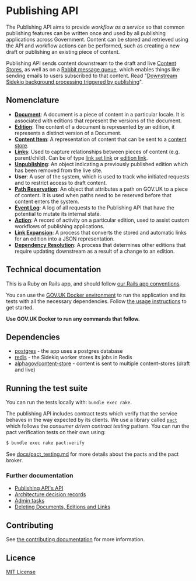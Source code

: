 # Publishing API

The Publishing API aims to provide _workflow as a service_ so that common publishing features can be written once and used by all publishing applications across Government. Content can be stored and retrieved using the API and workflow actions can be performed, such as creating a new draft or publishing an existing piece of content.

Publishing API sends content downstream to the draft and live [Content Stores][content-store], as well as on a [Rabbit message queue](docs/rabbitmq.md), which enables things like sending emails to users subscribed to that content. Read "[Downstream Sidekiq background processing triggered by publishing](https://docs.publishing.service.gov.uk/manual/architecture-deep-dive.html#downstream-sidekiq-background-processing-triggered-by-publishing)".

## Nomenclature

- [**Document**](docs/model.md#document): A document is a piece of content in a
  particular locale. It is associated with editions that represent the versions
  of the document.
- [**Edition**](docs/model.md#edition): The content of a document is represented
  by an edition, it represents a distinct version of a Document.
- [**Content Item**][content-store-field-documentation]: A representation of
  content that can be sent to a [content store][content-store].
- [**Links**](docs/model.md#linking): Used to capture relationships between
  pieces of content (e.g. parent/child). Can be of type
  [link set link][link-set-link] or [edition link][edition-link].
- [**Unpublishing**](docs/model.md#unpublishing): An object indicating a
  previously published edition which has been removed from the live site.
- **User**: A user of the system, which is used to track who initiated requests
  and to restrict access to draft content.
- [**Path Reservation**](docs/model.md#pathreservation): An object that
  attributes a path on GOV.UK to a piece of content. It is used when paths
  need to be reserved before that content enters the system.
- [**Event Log**](docs/model.md#event): A log of all requests to the Publishing
  API that have the potential to mutate its internal state.
- [**Action**](docs/model.md#action): A record of activity on a particular
  edition, used to assist custom workflows of publishing applications.
- [**Link Expansion**](docs/link-expansion.md): A process that converts the
  stored and automatic links for an edition into a JSON representation.
- [**Dependency Resolution**](docs/dependency-resolution.md): A process that
  determines other editions that require updating downstream as a result of a
  change to an edition.

## Technical documentation

This is a Ruby on Rails app, and should follow [our Rails app conventions](https://docs.publishing.service.gov.uk/manual/conventions-for-rails-applications.html).

You can use the [GOV.UK Docker environment](https://github.com/alphagov/govuk-docker) to run the application and its tests with all the necessary dependencies. Follow [the usage instructions](https://github.com/alphagov/govuk-docker#usage) to get started.

**Use GOV.UK Docker to run any commands that follow.**

## Dependencies

- [postgres](http://www.postgresql.org/) - the app uses a postgres database
- [redis](http://redis.io/) - the Sidekiq worker stores its jobs in Redis
- [alphagov/content-store][content-store] - content is sent to multiple
  content-stores (draft and live)

## Running the test suite

You can run the tests locally with: `bundle exec rake`.

The publishing API includes contract tests which verify that the service
behaves in the way expected by its clients. We use a library called
[`pact`][pact] which follows the *consumer driven contract testing* pattern.
You can run the pact verification tests on their own using:

```sh
$ bundle exec rake pact:verify
```

See [docs/pact_testing.md](docs/pact_testing.md) for more details about the pacts
and the pact broker.

### Further documentation

- [Publishing API's API](docs/api.md)
- [Architecture decision records](docs/arch)
- [Admin tasks](docs/admin-tasks.md)
- [Deleting Documents, Editions and Links](docs/deleting-content.md)

## Contributing

See [the contributing documentation][contributing] for more information.

## Licence

[MIT License](LICENSE)

[content-store]: https://github.com/alphagov/content-store
[content-store-field-documentation]: https://github.com/alphagov/content-store/blob/master/docs/content_item_fields.md
[pact]: https://github.com/pact-foundation/pact-ruby
[pact-broker-latest]: https://pact-broker.cloudapps.digital/pacts/provider/Publishing%20API/consumer/GDS%20API%20Adapters/latest
[link-set-link]: docs/link-expansion.md#patch-link-set---link-set-links
[edition-link]: docs/link-expansion.md#put-content---edition-links
[contributing]: CONTRIBUTING.md

